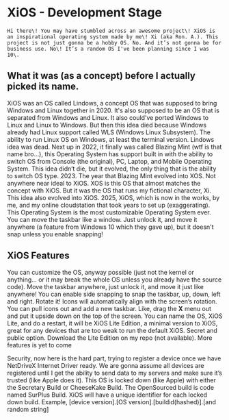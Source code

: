 # XiOS \- Development Stage

	Hi there\! You may have stumbled across an awesome project\! XiOS is an inspirational operating system made by me\! Xi (aka Ron. A.). This project is not just gonna be a hobby OS. No. And it’s not gonna be for business use. No\! It’s a random OS I've been planning since I was 10\. 

## What it was (as a concept) before I actually picked its name. 

XiOS was an OS called Lindows, a concept OS that was supposed to bring Windows and Linux together in 2020\. It's also supposed to be an OS that is separated from Windows and Linux. It also could’ve ported Windows to Linux and Linux to Windows. But then this idea died because Windows already had Linux support called WLS (Windows Linux Subsystem). The ability to run Linux OS on Windows, at least the terminal version. Lindows idea was dead. Next up in 2022, it finally was called Blazing Mint (wtf is that name bro…), this Operating System has support built in with the ability to switch OS from Console (the original), PC, Laptop, and Mobile Operating System. This idea didn’t die, but it evolved, the only thing that is the ability to switch OS type. 2023\. The year that Blazing Mint evolved into XOS. Not anywhere near ideal to XiOS. XOS is this OS that almost matches the concept with XiOS. But it was the OS that runs my fictional character, Xi. This idea also evolved into XiOS. 2025, XiOS, which is now in the works, by me, and my online cloudstation that took years to set up (exaggerating). This Operating System is the most customizable Operating System ever. You can move the taskbar like a window. Just unlock it, and move it anywhere (a feature from Windows 10 which they gave up), but it doesn't snap unless you enable snapping\!

## XiOS Features

You can customize the OS, anyway possible (just not the kernel or anything… or it may break the whole OS unless you already have the source code). Move the taskbar anywhere, just unlock it, and move it just like anywhere\! You can enable side snapping to snap the taskbar, up, down, left and right. Rotate it\! Icons will automatically align with the screen’s rotation. You can pull icons out and add a new taskbar. Like, drag the **X** menu out and put it upside down on the top of the screen. You can name the OS, XiOS Lite, and do a restart, it will be XiOS Lite Edition, a minimal version to XiOS, great for any devices that are too weak to run the default XiOS. Secret and public option. Download the Lite Edition on my repo (not available). More features is yet to come

Security, now here is the hard part, trying to register a device once we have NetDriveX Internet Driver ready. We are gonna assume all devices are registered until I get the ability to send data to my servers and make sure it’s trusted (like Apple does it). This OS is locked down (like Apple) with either the Secretary Build or CheeseKake Build. The OpenSourced build is code named SurPlus Build. XiOS will have a unique identifier for each locked down build. Example, \[device version\].\[OS version\].\[buildid(hashed)\].\[and random string\]

